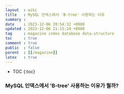 ```yaml
---
layout  : wiki
title   : MySQL 인덱스에서 'B-tree' 사용하는 이유
summary :
date    : 2023-12-06 20:54:32 +0900
updated : 2023-12-06 21:15:24 +0900
tag     : magazine index database data-structure
toc     : true
comment : true
public  : false
parent  : [[/magazine]]
latex   : true
---
```

* TOC
  {:toc}


### MySQL 인덱스에서 'B-tree' 사용하는 이유가 뭘까?
